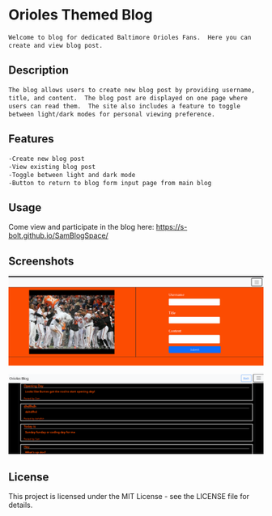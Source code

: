 # Orioles Themed Blog

    Welcome to blog for dedicated Baltimore Orioles Fans.  Here you can create and view blog post.

## Description

    The blog allows users to create new blog post by providing username, title, and content.  The blog post are displayed on one page where users can read them.  The site also includes a feature to toggle between light/dark modes for personal viewing preference.

## Features

    -Create new blog post
    -View existing blog post
    -Toggle between light and dark mode
    -Button to return to blog form input page from main blog

## Usage

 Come view and participate in the blog here:  https://s-bolt.github.io/SamBlogSpace/

## Screenshots
 
![Website Screenshot](./assets/images/Screenshot%202024-03-18%20121454.png)

![Website Screenshot](./assets/images/Screenshot%202024-03-18%20121517.png)

 ## License

 This project is licensed under the MIT License - see the LICENSE file for details.